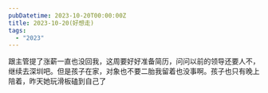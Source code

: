 ```yaml
---
pubDatetime: 2023-10-20T00:00:00Z
title: 2023-10-20(好想走)
tags:
  - "2023"
---
```


跟主管提了涨薪一直也没回我，这周要好好准备简历，问问以前的领导还要人不，继续去深圳吧。但是孩子在家，对象也不要二胎我留着也没事啊。孩子也只有晚上陪着，昨天她玩滑板磕到自己了
